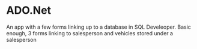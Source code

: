# ADO.Net
An app with a few forms linking up to a database in SQL Develeoper. Basic enough,  3 forms linking to salesperson and vehicles stored under a salesperson
